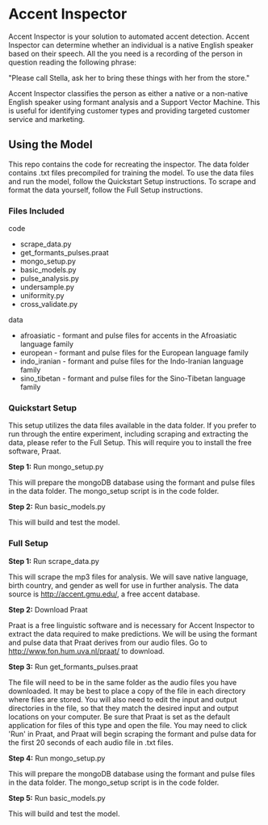 # Accent Inspector

Accent Inspector is your solution to automated accent detection. Accent Inspector can determine whether an individual is a native English speaker based on their speech. All the you need is a recording of the person in question reading the following phrase:

"Please call Stella, ask her to bring these things with her from the store."

Accent Inspector classifies the person as either a native or a non-native English speaker using formant analysis and a Support Vector Machine. This is useful for identifying customer types and providing targeted customer service and marketing.

## Using the Model

This repo contains the code for recreating the inspector. The data folder contains .txt files precompiled for training the model. To use the data files and run the model, follow the Quickstart Setup instructions. To scrape and format the data yourself, follow the Full Setup instructions.

### Files Included

code  
*    scrape_data.py  
*    get_formants_pulses.praat  
*    mongo_setup.py  
*    basic_models.py  
*    pulse_analysis.py  
*    undersample.py  
*    uniformity.py  
*    cross_validate.py

data  
*    afroasiatic - formant and pulse files for accents in the Afroasiatic language family  
*    european - formant and pulse files for the European language family  
*    indo_iranian - formant and pulse files for the Indo-Iranian language family  
*    sino_tibetan - formant and pulse files for the Sino-Tibetan language family  

### Quickstart Setup

This setup utilizes the data files available in the data folder. If you prefer to run through the entire experiment, including scraping and extracting the data, please refer to the Full Setup. This will require you to install the free software, Praat.

**Step 1:** Run mongo_setup.py

This will prepare the mongoDB database using the formant and pulse files in the data folder. The mongo_setup script is in the code folder.

**Step 2:** Run basic_models.py

This will build and test the model. 

### Full Setup

**Step 1:** Run scrape_data.py

This will scrape the mp3 files for analysis. We will save native language, birth country, and gender as well for use in further analysis. The data source is http://accent.gmu.edu/, a free accent database.

**Step 2:** Download Praat

Praat is a free linguistic software and is necessary for Accent Inspector to extract the data required to make predictions. We will be using the formant and pulse data that Praat derives from our audio files. Go to http://www.fon.hum.uva.nl/praat/ to download.

**Step 3:** Run get_formants_pulses.praat

The file will need to be in the same folder as the audio files you have downloaded. It may be best to place a copy of the file in each directory where files are stored. You will also need to edit the input and output directories in the file, so that they match the desired input and output locations on your computer. Be sure that Praat is set as the default application for files of this type and open the file. You may need to click 'Run' in Praat, and Praat will begin scraping the formant and pulse data for the first 20 seconds of each audio file in .txt files.

**Step 4:** Run mongo_setup.py

This will prepare the mongoDB database using the formant and pulse files in the data folder. The mongo_setup script is in the code folder.

**Step 5:** Run basic_models.py

This will build and test the model.
